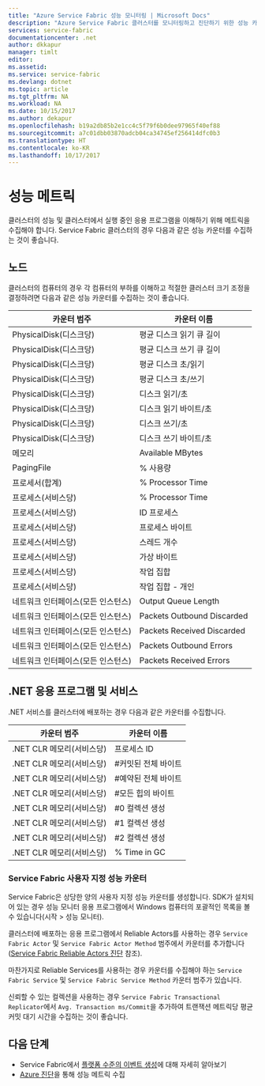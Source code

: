 ```yaml
---
title: "Azure Service Fabric 성능 모니터링 | Microsoft Docs"
description: "Azure Service Fabric 클러스터를 모니터링하고 진단하기 위한 성능 카운터에 대해 알아봅니다."
services: service-fabric
documentationcenter: .net
author: dkkapur
manager: timlt
editor: 
ms.assetid: 
ms.service: service-fabric
ms.devlang: dotnet
ms.topic: article
ms.tgt_pltfrm: NA
ms.workload: NA
ms.date: 10/15/2017
ms.author: dekapur
ms.openlocfilehash: b19a2db85b2e1cc4c5f79f6b0dee97965f40ef88
ms.sourcegitcommit: a7c01dbb03870adcb04ca34745ef256414dfc0b3
ms.translationtype: HT
ms.contentlocale: ko-KR
ms.lasthandoff: 10/17/2017
---
```

# <a name="performance-metrics"></a>성능 메트릭

클러스터의 성능 및 클러스터에서 실행 중인 응용 프로그램을 이해하기 위해 메트릭을 수집해야 합니다. Service Fabric 클러스터의 경우 다음과 같은 성능 카운터를 수집하는 것이 좋습니다.

## <a name="nodes"></a>노드

클러스터의 컴퓨터의 경우 각 컴퓨터의 부하를 이해하고 적절한 클러스터 크기 조정을 결정하려면 다음과 같은 성능 카운터를 수집하는 것이 좋습니다.

| 카운터 범주 | 카운터 이름 |
| --- | --- |
| PhysicalDisk(디스크당) | 평균 디스크 읽기 큐 길이 |
| PhysicalDisk(디스크당) | 평균 디스크 쓰기 큐 길이 |
| PhysicalDisk(디스크당) | 평균 디스크 초/읽기 |
| PhysicalDisk(디스크당) | 평균 디스크 초/쓰기 |
| PhysicalDisk(디스크당) | 디스크 읽기/초  |
| PhysicalDisk(디스크당) | 디스크 읽기 바이트/초  |
| PhysicalDisk(디스크당) | 디스크 쓰기/초 |
| PhysicalDisk(디스크당) | 디스크 쓰기 바이트/초 |
| 메모리 | Available MBytes |
| PagingFile | % 사용량 |
| 프로세서(합계) | % Processor Time |
| 프로세스(서비스당) | % Processor Time |
| 프로세스(서비스당) | ID 프로세스 |
| 프로세스(서비스당) | 프로세스 바이트 |
| 프로세스(서비스당) | 스레드 개수 |
| 프로세스(서비스당) | 가상 바이트 |
| 프로세스(서비스당) | 작업 집합 |
| 프로세스(서비스당) | 작업 집합 - 개인 |
| 네트워크 인터페이스(모든 인스턴스) | Output Queue Length |
| 네트워크 인터페이스(모든 인스턴스) | Packets Outbound Discarded |
| 네트워크 인터페이스(모든 인스턴스) | Packets Received Discarded |
| 네트워크 인터페이스(모든 인스턴스) | Packets Outbound Errors |
| 네트워크 인터페이스(모든 인스턴스) | Packets Received Errors |

## <a name="net-applications-and-services"></a>.NET 응용 프로그램 및 서비스

.NET 서비스를 클러스터에 배포하는 경우 다음과 같은 카운터를 수집합니다. 

| 카운터 범주 | 카운터 이름 |
| --- | --- |
| .NET CLR 메모리(서비스당) | 프로세스 ID |
| .NET CLR 메모리(서비스당) | #커밋된 전체 바이트 |
| .NET CLR 메모리(서비스당) | #예약된 전체 바이트 |
| .NET CLR 메모리(서비스당) | #모든 힙의 바이트 |
| .NET CLR 메모리(서비스당) | #0 컬렉션 생성 |
| .NET CLR 메모리(서비스당) | #1 컬렉션 생성 |
| .NET CLR 메모리(서비스당) | #2 컬렉션 생성 |
| .NET CLR 메모리(서비스당) | % Time in GC |

### <a name="service-fabrics-custom-performance-counters"></a>Service Fabric 사용자 지정 성능 카운터

Service Fabric은 상당한 양의 사용자 지정 성능 카운터를 생성합니다. SDK가 설치되어 있는 경우 성능 모니터 응용 프로그램에서 Windows 컴퓨터의 포괄적인 목록을 볼 수 있습니다(시작 > 성능 모니터). 

클러스터에 배포하는 응용 프로그램에서 Reliable Actors를 사용하는 경우 `Service Fabric Actor` 및 `Service Fabric Actor Method` 범주에서 카운터를 추가합니다([Service Fabric Reliable Actors 진단](service-fabric-reliable-actors-diagnostics.md) 참조).

마찬가지로 Reliable Services를 사용하는 경우 카운터를 수집해야 하는 `Service Fabric Service` 및 `Service Fabric Service Method` 카운터 범주가 있습니다. 

신뢰할 수 있는 컬렉션을 사용하는 경우 `Service Fabric Transactional Replicator`에서 `Avg. Transaction ms/Commit`을 추가하여 트랜잭션 메트릭당 평균 커밋 대기 시간을 수집하는 것이 좋습니다.


## <a name="next-steps"></a>다음 단계

* Service Fabric에서 [플랫폼 수준의 이벤트 생성](service-fabric-diagnostics-event-generation-infra.md)에 대해 자세히 알아보기
* [Azure 진단](service-fabric-diagnostics-event-aggregation-wad.md)을 통해 성능 메트릭 수집
